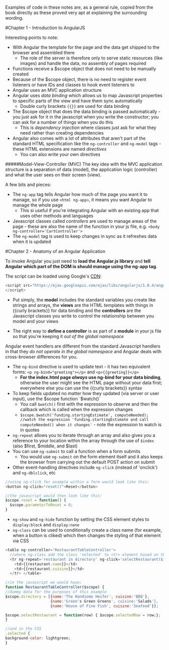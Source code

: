 Examples of code in these notes are, as a general rule, copied from the book directly as these proved very apt at explaining the surrounding wording.

#Chapter 1 - Introduction to AngularJS

Interesting points to note:
* With Angular the template for the page and the data get shipped to the browser and assembled there
  * The role of the server is therefore only to serve static resources (like images) and handle the data, no assembly of pages required
* Functions receive a $scope object that does not need to be manually created
* Because of the $scope object, there is no need to register event listeners or have IDs and classes to hook event listeners to
* Angular uses an MVC application structure
* Angular uses _data binding_ which allows us to map Javascript properties to specific parts of the view and have them sync automatically
  * Double curly brackets ``{{}}`` are used for data binding
* The $scope object that does the data binding is passed automatically - you just ask for it in the javascript when you write the constructor; you can ask for a number of things when you do this
   * This is _dependency injection_ where classes just ask for what they need rather than creating dependencies
* Angular also comes with a lot of attributes that aren't part of the standard HTML specification like the ``ng-controller`` and ``ng-model`` tags - these HTML extensions are named _directives_
  * You can also write your own directives

#####Model-View-Controller (MVC)
The key idea with the MVC application structure is a separation of data (model), the application logic (controller) and what the user sees on their screen (view).

A few bits and pieces:
* The `ng-app` tag tells Angular how much of the page you want it to manage, so if you use `<html ng-app>`, it means you want Angular to manage the whole page
  * This si useful if you're integrating Angular with an existing app that uses other methods and languages
* Javascript classes called _controllers_ are used to manage areas of the page - these are also the name of the function in your js file, e.g. `<body ng-controller='CartController'>`
* The `ng-model` tag is used to keep changes in sync as it refreshes data when it is updated

#Chapter 2 - Anatomy of an Angular Application

To invoke Angular you just need to **load the Angular.js library** and **tell Angular which part of the DOM is should manage using the ng-app tag**.

The script can be loaded using Google's [CDN](http://en.wikipedia.org/wiki/Content_delivery_network):
```javascript
<script src="https://ajax.googleapis.com/ajax/libs/angularjs/1.0.4/angular.min.js">
</script>
```

* Put simply, the **model** includes the standard variables you create like strings and arrays, the **views** are the HTML templates with things in {{curly brackets}} for data binding and the **controllers** are the Javascript classes you write to control the relationship between you model and your views

* The right way to **define a controller** is as part of a **module** in your js file so that you're keeping it _out of the global namespace_

Angular event handlers are different from the standard Javascript handlers in that they _do not operate in the global namespace_ and Angular deals with cross-browser differences for you.
* The `ng-bind` directive is used to update text - it has two equivalent forms: `<p ng-bind="greeting"></p>` and `<p>{{greeting}}</p>`
  * **For the index.html page _always_ use ng-bind for your data binding**, otherwise the user might see the HTML page without your data first; everywhere else you can use the {{curly brackets}} syntax
* To keep fields updated no matter how they updated (via server or user input), use the $scope function `$watch()`
  * You call `$watch()` first with the expression to observe and then the callback which is called when the expression changes
  * `$scope.$watch('funding.startingEstimate', computeNeeded); //watch the expression 'funding.startingEstimate and call computeNeeded() when it changes'` - note the expression to watch is in quotes
* `ng-repeat` allows you to iterate through an array and also gives you a reference to your location within the array through the use of `$index` (also $first, $middle, and $last)
* You can use `ng-submit` to call a function when a form submits
  * You would use `ng-submit` on the form element itself and it also keeps the browser from carrying out the default POST action on submit
* Other event-handling directives include `ng-click` (instead of 'onclick') and `ng-dblclick`, etc
```javascript
//using ng-click for example within a form would look like this:
<button ng-click="reset()">Reset</button>

//the javascript would then look like this:
$scope.reset = function() {
  $scope.parameterToReset = 0;
}
```
* `ng-show` and `ng-hide` function by setting the CSS element styles to `display:block` and `display:none`
* `ng-class` can be used to conditionally create a class name (for example, when a button is cliked) which then changes the styling of that element via CSS
```javascript
<table ng-controller='RestaurantTableController'>
  //where ng-class add the class 'selected' to <tr> element based on the result of $index==selectedRow
  <tr ng-repeat='restaurant in directory' ng-click='selectRestaurant($index)' ng-class='{selected: $index==selectedRow}'>
    <td>{{restaurant.name}}</td>
    <td>{{restaurant.cuisine}}</td>
  </tr> </table>

//in the javascript we would have:
function RestaurantTableController($scope) {
//dummy data for the purposes of this example
$scope.directory = [{name:'The Handsome Heifer', cuisine:'BBQ'},
                    {name:'Green's Green Greens', cuisine:'Salads'},
                    {name:'House of Fine Fish', cuisine:'Seafood'}];

$scope.selectRestaurant = function(row) { $scope.selectedRow = row;};
}

//and in the CSS
.selected {
background-color: lightgreen;
}
```
